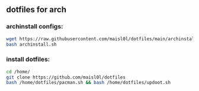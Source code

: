 ## dotfiles for arch

### archinstall configs:
```sh
wget https://raw.githubusercontent.com/maisl0l/dotfiles/main/archinstall/archinstall.sh
bash archinstall.sh
```

### install dotfiles:
```sh
cd /home/
git clone https://github.com/maisl0l/dotfiles
bash /home/dotfiles/pacman.sh && bash /home/dotfiles/updoot.sh
```
